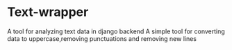 # Text-wrapper
A tool for analyzing text data in django backend
A simple tool for converting data to uppercase,removing punctuations and removing new lines 
